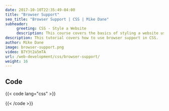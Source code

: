 ```yaml
---
date: 2017-10-10T22:35:49-04:00
title: "Browser Support"
seo_title: "Browser Support | CSS | Mike Dane"
subheader:
     greeting: CSS - Style a Website
     description: This course covers the basics of styling a website using CSS. Work your way through the videos/articles and I'll teach you everything you need to know to style a basic website!
description: This tutorial covers how to use browser support in CSS.
author: Mike Dane
image: browser-support.png
video: B7Y3t2a5mTA
url: /web-development/css/browser-support/
weight: 16
---
```


## Code

{{< code lang="css" >}}

{{< /code >}}